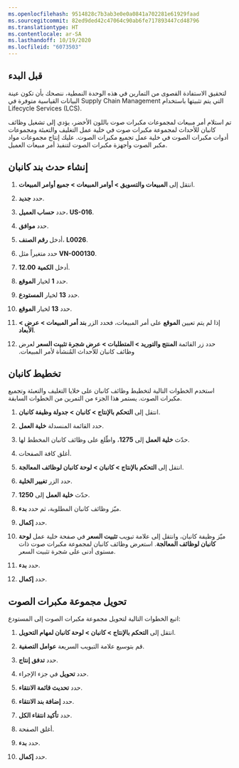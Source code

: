 ```yaml
---
ms.openlocfilehash: 9514828c7b3ab3e0e0a0841a702281e61929faad
ms.sourcegitcommit: 82ed9ded42c47064c90ab6fe717893447cd48796
ms.translationtype: HT
ms.contentlocale: ar-SA
ms.lasthandoff: 10/19/2020
ms.locfileid: "6073503"
---
```

## <a name="before-you-begin"></a>قبل البدء
لتحقيق الاستفادة القصوى من التمارين في هذه الوحدة النمطية، ننصحك بأن تكون عينة البيانات القياسية متوفرة في Supply Chain Management التي يتم تثبيتها باستخدام Lifecycle Services ‏(LCS).‬

تم استلام أمر مبيعات لمجموعات مكبرات صوت باللون الأخضر، يؤدي إلى تشغيل وظائف كانبان للأحداث لمجموعة مكبرات صوت في خلية عمل التغليف والتعبئة ومجموعات أدوات مكبرات الصوت في خلية عمل تجميع مكبرات الصوت. عليك إنتاج مجموعات مواد مكبر الصوت وأجهزة مكبرات الصوت لتنفيذ أمر مبيعات العميل.

## <a name="crete-a-kanban-line-event"></a>إنشاء حدث بند كانبان‬

1.  انتقل إلى **المبيعات والتسويق > أوامر المبيعات > جميع أوامر المبيعات**.

2.  حدد **جديد**.

3.  حدد **حساب العميل**، **US-016**.

4.  حدد **موافق**.

5.  أدخل **رقم الصنف**، **L0026**.

6.  حدد متغيراً مثل **VN-000130**.

7.  أدخل **الكمية** **12.00**.

8.  حدد **1** لخيار **الموقع**.

9.  حدد **13** لخيار **المستودع**.

10. حدد **13** لخيار **الموقع**.

11. إذا لم يتم تعيين **الموقع** على أمر المبيعات، فحدد الزر **بند أمر المبيعات > عرض > الأبعاد**.

12. حدد زر القائمة **المنتج والتوريد‬‏‫ > المتطلبات > عرض شجرة تثبيت السعر‬‏‫** لعرض وظائف كانبان للأحداث المُنشأة لأمر المبيعات.

## <a name="plan-the-kanbans"></a>تخطيط كانبان

استخدم الخطوات التالية لتخطيط وظائف كانبان على خلايا التغليف والتعبئة وتجميع مكبرات الصوت. يستمر هذا الجزء من التمرين من الخطوات السابقة.

1.  انتقل إلى **التحكم بالإنتاج > كانبان > جدولة وظيفة كانبان**.

2.  حدد القائمة المنسدلة **خلية العمل**.

3.  حدّث **خلية العمل** إلى **1275**، واطّلع على وظائف كانبان المخطط لها.

4.  أغلق كافة الصفحات.

5.  انتقل إلى **التحكم بالإنتاج > كانبان > لوحة كانبان لوظائف المعالجة**.

6.  حدد الزر **تغيير الخلية**.

7.  حدّث **خلية العمل** إلى **1250**.

8.  ميّز وظائف كانبان المطلوبة، ثم حدد **بدء**.

9.  حدد **إكمال**.

12. ميّز وظيفة كانبان، وانتقل إلى علامة تبويب **تثبيت السعر** في صفحة خلية عمل **لوحة كانبان لوظائف المعالجة‬**. استعرض وظائف كانبان لمجموعة مكبرات صوت ذات مستوى أدنى على شجرة تثبيت السعر.

13. حدد **بدء**.

14. حدد **إكمال**.

## <a name="transfer-the-speaker-set"></a>تحويل مجموعة مكبرات الصوت

اتبع الخطوات التالية لتحويل مجموعة مكبرات الصوت إلى المستودع:

1.  انتقل إلى **التحكم بالإنتاج > كانبان > لوحة كانبان لمهام التحويل**.

2.  قم بتوسيع علامة التبويب السريعة **عوامل التصفية**.

3.  حدد **تدفق إنتاج**.

4.  حدد **تحويل** في جزء الإجراء.

5.  حدد **تحديث قائمة الانتقاء**.

5.  حدد **إضافة بند الانتقاء**.

6.  حدد **تأكيد انتقاء الكل**.

7.  أغلق الصفحة.

8.  حدد **بدء**.

9.  حدد **إكمال**. 
